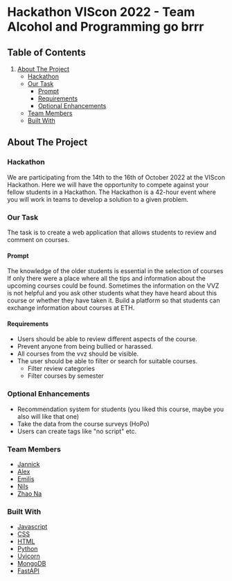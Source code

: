 # Hackathon VIScon 2022 - Team Alcohol and Programming go brrr
## Table of Contents

1. [About The Project](#about-the-project)
   - [Hackathon](#hackathon) 
   - [Our Task](#our-task)
      - [Prompt](#prompt)
      - [Requirements](#requirements)
      - [Optional Enhancements](#optional-enhancements)
   - [Team Members](#team-members)
   - [Built With](#built-with)
   

## About The Project
### Hackathon
We are participating from the 14th to the 16th of October 2022 at the VIScon Hackathon.
Here we will have the opportunity to compete against your fellow students in a Hackathon.
The Hackathon is a 42-hour event where you will work in teams to develop a solution to a given problem.

### Our Task
The task is to create a web application that allows students to review and comment on courses.

#### Prompt
The knowledge of the older students is essential in the selection of courses If only there were a place where all the
tips and information about the upcoming courses could be found. Sometimes the information on the VVZ is not helpful and
you ask other students what they have heard about this course or whether they have taken it. Build a platform so that
students can exchange information about courses at ETH.

#### Requirements
- Users should be able to review different aspects of the course.
- Prevent anyone from being bullied or harassed.
- All courses from the vvz should be visible.
- The user should be able to filter or search for suitable courses.
   - Filter review categories
   - Filter courses by semester

### Optional Enhancements
- Recommendation system for students (you liked this course, maybe you also will like that one)
- Take the data from the course surveys (HoPo)
- Users can create tags like "no script" etc.

### Team Members
- [Jannick](https://github.com/IQisMySenpai)
- [Alex](https://github.com/AliSot2000)
- [Emilis](https://github.com/eguzys)
- [Nils](https://github.com/nilsegger)
- [Zhao Na](https://github.com/zhaona99)

### Built With
- [Javascript](https://www.javascript.com)
- [CSS](https://developer.mozilla.org/en-US/docs/Glossary/CSS)
- [HTML](https://developer.mozilla.org/en-US/docs/Glossary/HTML)
- [Python](https://www.python.org)
- [Uvicorn](https://www.uvicorn.org)
- [MongoDB](https://www.mongodb.com)
- [FastAPI](https://fastapi.tiangolo.com)